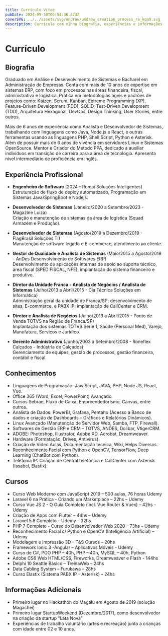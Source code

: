 ```yaml
---
title: Currículo Vitae
pubDate: 2024-09-30T00:54:36.474Z
coverSVG: ../../assets/svg/undraw/undraw_creation_process_re_kqa9.svg
description: Currículo com minha biografia, experiências e informações profissionais
---
```


# Currículo

## Biografia

Graduado em Análise e Desenvolvimento de Sistemas e Bacharel em Administração de Empresas. Conta com mais de 10 anos de expertise em sistemas ERP, com foco em processos nas áreas financeira, fiscal, administrativa e logística. Prática em metodologias ágeis e padrões de projetos como: Kaizen, Scrum, Kanban, Extreme Programming (XP), Feature-Driven Development (FDD), SOLID, Test-Driven Development (TDD), Arquitetura Hexagonal, DevOps, Design Thinking, User Stories, entre outros.

Mais de 6 anos de experiência como Analista e Desenvolvedor de Sistemas, trabalhando com linguagens como Java, Node.js e React, e outras ferramentas usando as linguagens PHP, Shell Script, Python e Asterisk. Além de possuir mais de 6 anos de vivência em servidores Linux e Sistemas OpenSource. Mentor e Criador do Método PPA, dedicado a auxiliar indivíduos em transição de carreira para a área de tecnologia. Apresenta nível intermediário de proficiência em inglês.

## Experiência Profissional

- **Engenheiro de Software** (2024 - Rompi Soluções Inteligentes)  
  Estruturação de fluxo de deploy automatizado, Programação em Sistemas Java/SpringBoot e Nodejs.

- **Desenvolvedor de Sistemas** (Janeiro/2020 a Setembro/2023 - Magazine Luiza)  
  Criação e manutenção de sistemas da área de logística (Squad Armazém e Produção).

- **Desenvolvedor de Sistemas** (Agosto/2019 a Dezembro/2019 - FlagBrasil Soluções TI)  
  Manutenção de software legado e E-commerce, atendimento ao cliente.

- **Gestor de Qualidade e Analista de Sistemas** (Maio/2015 a Agosto/2019 - AnDes Desenvolvimento de Softwares ERP)  
  Desenvolvimento de aplicações internas de apoio ao suporte técnico, área fiscal (SPED FISCAL, NFE), implantação do sistema financeiro e produtivo.

- **Diretor da Unidade Franca - Analista de Negócios / Analista de Sistemas** (Julho/2013 a Abril/2015 - Cia Técnica Soluções em Informática)  
  Administração geral da unidade de Franca/SP; desenvolvimento de sites, E-commerce, e PABX IP; implantação de CallCenter e CRM.

- **Diretor e Analista de Negócios** (Julho/2013 a Abril/2015 - Ponto de Venda TOTVS na Região de Franca/SP)  
  Implantação dos sistemas TOTVS Série 1, Saúde (Personal Med), Varejo, Manufatura, Serviços e Jurídico.

- **Gerente Administrativo** (Junho/2003 a Setembro/2008 - Roneflex Calçados - Indústria de Calçados)  
  Gerenciamento de equipes, gestão de processos, gestão financeira, contábil e fiscal.

## Conhecimentos

- Linguagens de Programação: JavaScript, JAVA, PHP, Node JS, React, Vue.
- Office 365 (Word, Excel, PowerPoint) Avançado.
- Cursos Sebrae, Fluxo de Caixa, Empreendedorismo, Canvas, entre outros.
- Analista de Dados: PowerBI, Grafana, Pentaho (Acesso a Banco de dados e criação de Dashboards – Gráficos e Relatórios Dinâmicos).
- Linux Avançado (Manutenção de Servidor Web, Samba, FTP, Firewall).
- Softwares de Gestão ERP e CRM – TOTVS, ANDES, Dolibar, VtigerCRM.
- ADOBE: Photoshop, Illustrator, Adobe XD, Acrobat, Dreamweaver.
- Hardware (Formatação, Drives, Antivírus).
- Criação de Vídeo Aulas, Documentação técnica, Wiki, Helps Diversos.
- Reconhecimento Facial com Python e OpenCV, TensorFlow, Deep Learning (ChatBot com Python).
- Telefonia IP: Criação de Central telefônica e CallCenter com Asterisk (Issabel, Elastix).

## Cursos

- Curso Web Moderno com JavaScript 2019 – 500 aulas, 76 horas Udemy
- Laravel 6 na Prática - Criando um Marketplace – 22hs – Udemy
- Curso Vue JS 2 - O Guia Completo (incl. Vue Router & Vuex) – 42hs - Udemy
- Criação de Apps com Flutter – 44hs – Udemy
- Laravel 5.8 Completo – Udemy – 32hs
- PHP 7 Completo - Curso do Desenvolvedor Web 2020 – 73hs – Udemy
- Reconhecimento Facial c/ Python e OpenCV (Inteligência Artificial) – Udemy
- Modelagem e Impressão 3D – T&S Cursos – 20hs
- Framework Ionic 3 -Angular – Aplicativos Móveis - Udemy
- Curso de C#, POO PHP – 40h, PHP – 40h, MySQL – 40h, Python
- Adobe CS6 Web HTML/CSS, Fireworks, Dreamweaver e Flash - 144hs
- Delphi 10 Seattle Básico – TreinaWeb – 24hs
- Data Cabling System – Furukawa – 28hs
- Curso Elastix (Sistema PABX IP - Asterisk) – 24hs

## Informações Adicionais

- Primeiro lugar no Hackathon do Magalu em Agosto de 2019 (solução Magachei)
- Primeiro lugar StartupWeekend (Dezembro/2017), como desenvolvedor na criação da startup “Lata Nova”
- Experiências de trabalho voluntário (artes e recreação) junto a crianças com idade entre 02 e 10 anos.

